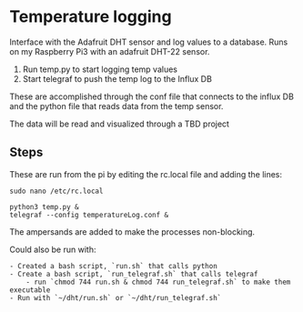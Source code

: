 # Temperature logging

Interface with the Adafruit DHT sensor and log values to a database. Runs on my Raspberry Pi3 with an adafruit DHT-22 sensor.

1) Run temp.py to start logging temp values
2) Start telegraf to push the temp log to the Influx DB

These are accomplished through the conf file that connects to the influx DB and the python file that reads data from the temp sensor.

The data will be read and visualized through a TBD project

## Steps

These are run from the pi by editing the rc.local file and adding the lines:  

```
sudo nano /etc/rc.local

python3 temp.py &
telegraf --config temperatureLog.conf &
```

The ampersands are added to make the processes non-blocking.

Could also be run with:

    - Created a bash script, `run.sh` that calls python
    - Create a bash script, `run_telegraf.sh` that calls telegraf
        - run `chmod 744 run.sh & chmod 744 run_telegraf.sh` to make them executable
    - Run with `~/dht/run.sh` or `~/dht/run_telegraf.sh`
